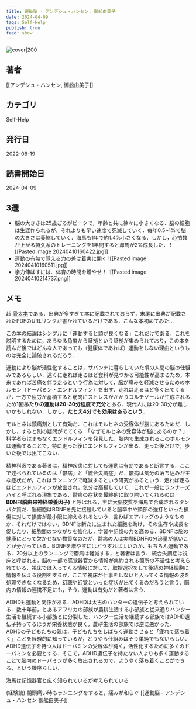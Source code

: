 ```yaml
---
title: 運動脳 - アンデシュ・ハンセン, 御舩由美子
date: 2024-04-09
tags: Self-Help
publish: true
feed: show
---
```

![cover|200](http://books.google.com/books/content?id=AkeFEAAAQBAJ&printsec=frontcover&img=1&zoom=1&edge=curl&source=gbs_api)
## 著者
[[アンデシュ・ハンセン, 御舩由美子]]
## カテゴリ
Self-Help
## 発行日
2022-08-19
## 読書開始日
2024-04-09

## 3選
 - 脳の大きさは25歳ごろがピークで，年齢と共に徐々に小さくなる．脳の細胞は生涯作られるが，それよりも早い速度で死滅していく．毎年0.5~1%で脳の大きさは萎縮していく．海馬も1年で約1.4%小さくなる．しかし，心拍数が上がる持久系のトレーニングを1年間すると海馬が2%成長した． ![[Pasted image 20240410160422.jpg]]
 - 運動の有無で覚える力の差は着実に開く
   ![[Pasted image 20240410160511.jpg]]
 - 学力伸ばすには、体育の時間を増やせ！
   ![[Pasted image 20240410214737.png]]
## メモ

超 [骨太本](https://yurugengo.mtakagishi.com/words/%E9%AA%A8%E5%A4%AA%E6%9C%AC.html)である．出典が多すぎて本に記載されておらず，末尾に出典が記載されたPDFのURLリンクが書かれているだけである．こんな本初めてみた…

この本の結論はシンプルに「運動すると頭が良くなる」これだけである．これを説明するために，あらゆる角度から証拠という証拠が集められており，この本を読んだ後ではどんな人であっても（健康体であれば）運動をしない理由というものは完全に論破されるだろう．

運動により脳が活性化することは，サバンナに暮らしていた頃の人間の脳の仕組みであるらしい．遠くに走れば走るほど食料が見つかる可能性が高まるため，本来であれば苦痛を伴う走るという行為に対して，脳が痛みを軽減させるためのホルモン（ドーパミン・エンドルフィン）を出す．走れば走るほど多く出てくるが，一方で疲労が蓄積すると筋肉にストレスがかかりコルチゾールが生成されるため**1回あたりの運動は20-30分程度で充分**とある．現代人には20-30分が難しいかもしれない．しかし，**たとえ4分でも効果はあるという**．

モルヒネは鎮痛剤として有効だ．これはモルヒネの受容体が脳にあるためだ．しかし，すると別の疑問がでてくる．「なぜモルヒネの受容体が脳にあるのか？」科学者らはまもなくエンドルフィンを発見した．脳内で生成されるこのホルモンは運動することで，特に走った後にエンドルフィンが出る．走った後だけで，歩いた後では出てこない．

精神科医である著者は，精神疾患に対しても運動は有効であると断言する．ここで述べられているのは「鬱病」と「統合失調症」だ．鬱病は気分の落ち込みが主な症状だが，これはランニングで軽減するという研究があるという．走れば走るほどエンドルフィンが放出され，気分は高揚していく．これが一般にランナーズハイと呼ばれる現象である．鬱病の症状を最終的に取り除いてくれるのは**BDNF(脳由来神経栄養因子)** と呼ばれる，主に大脳皮質や海馬で合成されるタンパク質だ．脳細胞はBDNFを先に接種していると脳卒中や頭部の強打といった損傷に対して損害が最小限に抑えられるという．言わばエアバッグのようなものか．それだけではない，BDNFは新たに生まれた細胞を助け，その生存や成長を促したり，細胞間のつながりを強化し，学習や記憶の力を高める．BDNFは脳の健康にとって欠かせない物質なのだが，鬱病の人は実際BDNFの分泌量が低いことが分かっている．BDNFを増やすにはどうすればよいのか．もちろん運動である．20分以上のランニングで鬱病は軽減する，と著者は言う．
統合失調症は視床と呼ばれる，脳の一部で感覚器官から情報が集約される箇所の不活性と考えられている．視床では入ってくる情報に対して，取捨選択をして後続の神経細胞に情報を伝える役割をするが，ここで視床が仕事をしないと入ってくる情報の波を処理できなくなるため，幻聴や幻覚といった症状が出てくるのだろうと言う．脳内の情報の連携不足にも，そう，運動は有効だと著者は言う．

ADHDも運動と関係がある．ADHDは太古のハンターの遺伝子と考えられている．数十年前，とあるアフリカの部族が農耕生活する小部族と従来通りハンター生活を継続する小部族とに分裂した．ハンター生活を継続する部族ではADHD遺伝子持ってるほうが栄養状態が良く，農耕生活の部族では逆に悪かった．
ADHDの子どもたちの親は，子どもたちをしばらく運動させると「疲れて落ち着く」ことを経験的に知っているが，どうやら仕組みはそう単純でもないらしい．ADHD遺伝子を持つ人はドーパミンの受容体が鈍く，活性化するために多くのドーパミンを必要とする．そこで，ADHD遺伝子を持たない人よりも多く運動することで脳内のドーパミンが多く放出されるので，ようやく落ち着くことができる，という機序らしい．

海馬は記憶器官と広く知られているが考えられている


(経験談) 朝頭痛い時もランニングをすると，痛みが和らぐ [[運動脳 - アンデシュ・ハンセン 御舩由美子]]